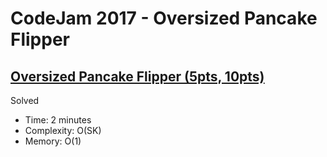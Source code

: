 # CodeJam 2017 - Oversized Pancake Flipper

## [Oversized Pancake Flipper (5pts, 10pts)](https://codingcompetitions.withgoogle.com/codejam/round/00000000002017f7/0000000000201847)

Solved

* Time: 2 minutes
* Complexity: O(SK)
* Memory: O(1)
